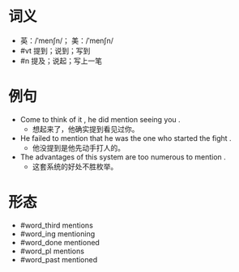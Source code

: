 # 词义
- 英：/ˈmenʃn/； 美：/ˈmenʃn/
- #vt 提到；说到；写到
- #n 提及；说起；写上一笔
# 例句
- Come to think of it , he did mention seeing you .
	- 想起来了，他确实提到看见过你。
- He failed to mention that he was the one who started the fight .
	- 他没提到是他先动手打人的。
- The advantages of this system are too numerous to mention .
	- 这套系统的好处不胜枚举。
# 形态
- #word_third mentions
- #word_ing mentioning
- #word_done mentioned
- #word_pl mentions
- #word_past mentioned
